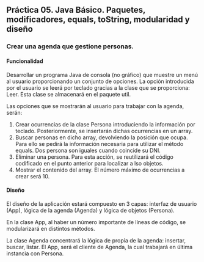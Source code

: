 ## Práctica 05. Java Básico. Paquetes, modificadores, equals, toString, modularidad y diseño 
### Crear una agenda que gestione personas.

#### Funcionalidad

Desarrollar un programa Java de consola (no gráfico) que muestre un menú al usuario proporcionando un conjunto de opciones. La opción introducida por el usuario se leerá por teclado gracias a la clase que se proporciona: Leer. Esta clase se almacenará en el paquete util.

Las opciones que se mostrarán al usuario para trabajar con la agenda, serán:

1. Crear ocurrencias de la clase Persona introduciendo la información por teclado. Posteriormente, se insertarán dichas ocurrencias en un array.
2. Buscar personas en dicho array, devolviendo la posición que ocupa. Para ello se pedirá la información necesaria para utilizar el método equals. Dos persona son iguales cuando coincide su DNI.
3. Eliminar una persona. Para esta acción, se reutilizará el código codificado en el punto anterior para localizar a lso objetos.
4. Mostrar el contenido del array. El número máximo de ocurrencias a crear será 10.

#### Diseño

El diseño de la aplicación estará compuesto en 3 capas: interfaz de usuario (App), lógica de la agenda (Agenda) y lógica de objetos (Persona).

En la clase App, al haber un número importante de líneas de código, se modularizará en distintos métodos.

La clase Agenda concentrará la lógica de propia de la agenda: insertar, buscar, listar. El App, será el cliente de Agenda, la cual trabajará en última instancia con Persona. 



